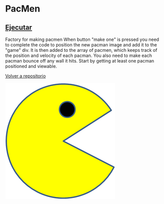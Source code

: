 # PacMen
## <a href="https://rolandovaldir.github.io/Portfolio_PacMen/"> Ejecutar </a>
Factory for making pacmen
When button "make one" is pressed you need to complete the code 
to position the new pacman image and add it to the "game" div. It is then added to the array of pacmen, which keeps track of the position and velocity of each pacman.
You also need to make each pacman bounce off any wall it hits. 
Start by getting at least one pacman positioned and viewable. 
<p><a href="https://github.com/rolandovaldir/rolandovaldir.github.io">Volver a repositorio</a></p>

<img src="./images/PacMan1.png">
